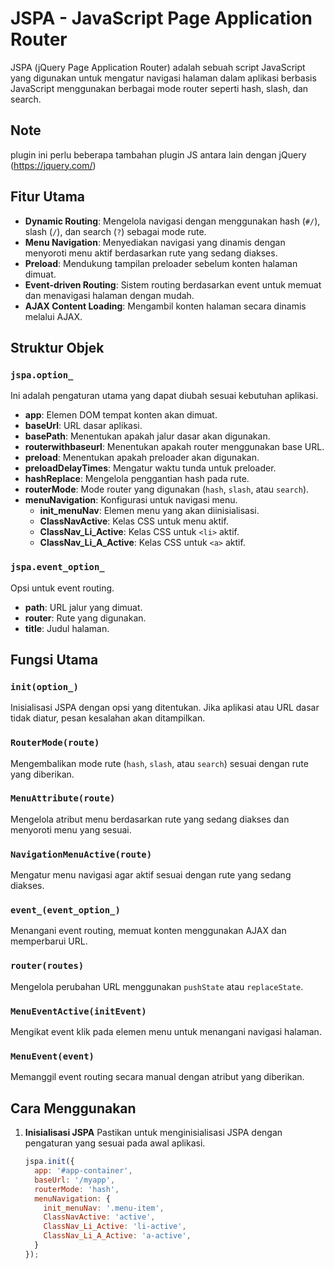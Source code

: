 # JSPA - JavaScript Page Application Router

JSPA (jQuery Page Application Router) adalah sebuah script JavaScript yang digunakan untuk mengatur navigasi halaman dalam aplikasi berbasis JavaScript menggunakan berbagai mode router seperti hash, slash, dan search.

## Note 
plugin ini perlu beberapa tambahan plugin JS antara lain dengan jQuery (https://jquery.com/)

## Fitur Utama

- **Dynamic Routing**: Mengelola navigasi dengan menggunakan hash (`#/`), slash (`/`), dan search (`?`) sebagai mode rute.
- **Menu Navigation**: Menyediakan navigasi yang dinamis dengan menyoroti menu aktif berdasarkan rute yang sedang diakses.
- **Preload**: Mendukung tampilan preloader sebelum konten halaman dimuat.
- **Event-driven Routing**: Sistem routing berdasarkan event untuk memuat dan menavigasi halaman dengan mudah.
- **AJAX Content Loading**: Mengambil konten halaman secara dinamis melalui AJAX.

## Struktur Objek

### `jspa.option_`
Ini adalah pengaturan utama yang dapat diubah sesuai kebutuhan aplikasi.

- **app**: Elemen DOM tempat konten akan dimuat.
- **baseUrl**: URL dasar aplikasi.
- **basePath**: Menentukan apakah jalur dasar akan digunakan.
- **routerwithbaseurl**: Menentukan apakah router menggunakan base URL.
- **preload**: Menentukan apakah preloader akan digunakan.
- **preloadDelayTimes**: Mengatur waktu tunda untuk preloader.
- **hashReplace**: Mengelola penggantian hash pada rute.
- **routerMode**: Mode router yang digunakan (`hash`, `slash`, atau `search`).
- **menuNavigation**: Konfigurasi untuk navigasi menu.
  - **init_menuNav**: Elemen menu yang akan diinisialisasi.
  - **ClassNavActive**: Kelas CSS untuk menu aktif.
  - **ClassNav_Li_Active**: Kelas CSS untuk `<li>` aktif.
  - **ClassNav_Li_A_Active**: Kelas CSS untuk `<a>` aktif.

### `jspa.event_option_`
Opsi untuk event routing.

- **path**: URL jalur yang dimuat.
- **router**: Rute yang digunakan.
- **title**: Judul halaman.

## Fungsi Utama

### `init(option_)`
Inisialisasi JSPA dengan opsi yang ditentukan. Jika aplikasi atau URL dasar tidak diatur, pesan kesalahan akan ditampilkan.

### `RouterMode(route)`
Mengembalikan mode rute (`hash`, `slash`, atau `search`) sesuai dengan rute yang diberikan.

### `MenuAttribute(route)`
Mengelola atribut menu berdasarkan rute yang sedang diakses dan menyoroti menu yang sesuai.

### `NavigationMenuActive(route)`
Mengatur menu navigasi agar aktif sesuai dengan rute yang sedang diakses.

### `event_(event_option_)`
Menangani event routing, memuat konten menggunakan AJAX dan memperbarui URL.

### `router(routes)`
Mengelola perubahan URL menggunakan `pushState` atau `replaceState`.

### `MenuEventActive(initEvent)`
Mengikat event klik pada elemen menu untuk menangani navigasi halaman.

### `MenuEvent(event)`
Memanggil event routing secara manual dengan atribut yang diberikan.

## Cara Menggunakan

1. **Inisialisasi JSPA**
   Pastikan untuk menginisialisasi JSPA dengan pengaturan yang sesuai pada awal aplikasi.

   ```javascript
   jspa.init({
     app: '#app-container',
     baseUrl: '/myapp',
     routerMode: 'hash',
     menuNavigation: {
       init_menuNav: '.menu-item',
       ClassNavActive: 'active',
       ClassNav_Li_Active: 'li-active',
       ClassNav_Li_A_Active: 'a-active',
     }
   });

